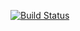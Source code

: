 [![Build Status](https://travis-ci.org/Kobrasadetin/ohtu-viikko1-2014.svg?branch=master)](https://travis-ci.org/Kobrasadetin/ohtu-viikko1-2014)

